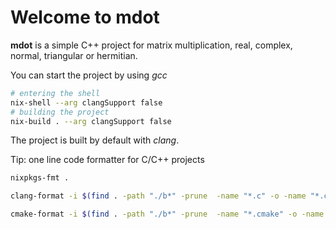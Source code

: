 # Welcome to mdot

**mdot** is a simple C++ project for matrix multiplication, real, complex,
normal, triangular or hermitian.

You can start the project by using *gcc*
```bash
# entering the shell
nix-shell --arg clangSupport false
# building the project
nix-build . --arg clangSupport false
```
The project is built by default with *clang*.


Tip: one line code formatter for C/C++ projects

```bash
nixpkgs-fmt .

clang-format -i $(find . -path "./b*" -prune  -name "*.c" -o -name "*.cpp" -o -name "*.h" -o -name "*.hpp")

cmake-format -i $(find . -path "./b*" -prune  -name "*.cmake" -o -name "CMakeLists.txt")
```
